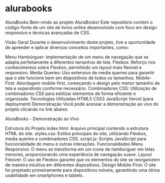 # alurabooks
 AluraBooks
Bem-vindo ao projeto AluraBooks! Este repositório contém o código-fonte de um site de livros online desenvolvido com foco em design responsivo e técnicas avançadas de CSS.

Visão Geral
Durante o desenvolvimento deste projeto, tive a oportunidade de aprender e aplicar diversos conceitos importantes, como:

Menu Hambúrguer: Implementação de um menu de navegação que se adapta perfeitamente a diferentes tamanhos de tela.
Flexbox: Reforço nos conhecimentos sobre Flexbox, permitindo um layout mais flexível e responsivo.
Media Queries: Uso extensivo de media queries para garantir que o site funcione bem em dispositivos de todos os tamanhos.
Mobile-First: Abordagem mobile-first, começando o design pelo menor tamanho de tela e expandindo conforme necessário.
Combinadores CSS: Utilização de combinadores CSS para estilizar elementos de forma eficiente e organizada.
Tecnologias Utilizadas
HTML5
CSS3
JavaScript
Vercel (para deployment)
Demonstração
Você pode acessar a demonstração ao vivo do projeto clicando no link abaixo:

AluraBooks - Demonstração ao Vivo

Estrutura do Projeto
index.html: Arquivo principal contendo a estrutura HTML do site.
styles.css: Estilos principais do site, utilizando Flexbox, media queries e combinadores CSS.
script.js: Scripts JavaScript para funcionalidade do menu e outras interações.
Funcionalidades
Menu Responsivo: O menu se transforma em um ícone de hambúrguer em telas menores, proporcionando uma experiência de navegação suave.
Layout Flexível: O uso de Flexbox garante que os elementos do site se reorganizem de maneira intuitiva em diferentes dispositivos.
Design Mobile-First: O site foi projetado primeiramente para dispositivos móveis, garantindo uma ótima usabilidade em smartphones e tablets.
